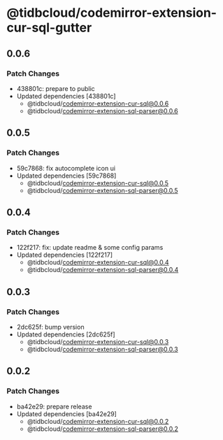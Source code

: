 # @tidbcloud/codemirror-extension-cur-sql-gutter

## 0.0.6

### Patch Changes

- 438801c: prepare to public
- Updated dependencies [438801c]
  - @tidbcloud/codemirror-extension-cur-sql@0.0.6
  - @tidbcloud/codemirror-extension-sql-parser@0.0.6

## 0.0.5

### Patch Changes

- 59c7868: fix autocomplete icon ui
- Updated dependencies [59c7868]
  - @tidbcloud/codemirror-extension-cur-sql@0.0.5
  - @tidbcloud/codemirror-extension-sql-parser@0.0.5

## 0.0.4

### Patch Changes

- 122f217: fix: update readme & some config params
- Updated dependencies [122f217]
  - @tidbcloud/codemirror-extension-cur-sql@0.0.4
  - @tidbcloud/codemirror-extension-sql-parser@0.0.4

## 0.0.3

### Patch Changes

- 2dc625f: bump version
- Updated dependencies [2dc625f]
  - @tidbcloud/codemirror-extension-cur-sql@0.0.3
  - @tidbcloud/codemirror-extension-sql-parser@0.0.3

## 0.0.2

### Patch Changes

- ba42e29: prepare release
- Updated dependencies [ba42e29]
  - @tidbcloud/codemirror-extension-cur-sql@0.0.2
  - @tidbcloud/codemirror-extension-sql-parser@0.0.2
